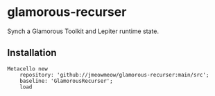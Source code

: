 # glamorous-recurser
Synch a Glamorous Toolkit and Lepiter runtime state.
## Installation```Metacello new	repository: 'github://jmeowmeow/glamorous-recurser:main/src';	baseline: 'GlamorousRecurser';	load```